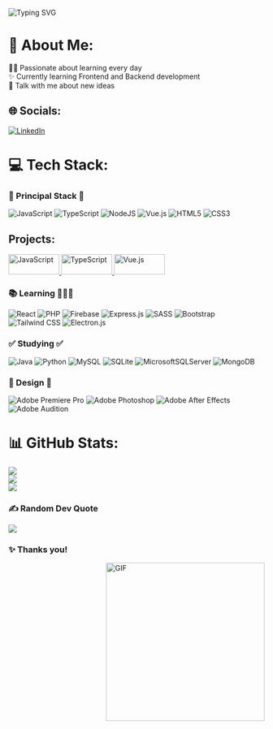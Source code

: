 ![Typing SVG](https://readme-typing-svg.herokuapp.com/?color=02D9F7FF&size=35&center=true&vCenter=true&width=1000&font=Sacramento&lines=👋+Welcome!+👋;I'm+Adan!;Junior+Developer)

# 💫 About Me:

👨‍💻 Passionate about learning every day<br>✨ Currently learning Frontend and Backend development<br>💬 Talk with me about new ideas

## 🌐 Socials:

[![LinkedIn](https://img.shields.io/badge/LinkedIn-%230077B5.svg?logo=linkedin&logoColor=white)](https://es.linkedin.com/in/adan-perez-rodriguez-6b6756256)

# 💻 Tech Stack:

### 🔰 Principal Stack 🔰

![JavaScript](https://img.shields.io/badge/javascript-%23323330.svg?style=flat&logo=javascript&logoColor=%23F7DF1E)
![TypeScript](https://img.shields.io/badge/typescript-%23007ACC.svg?style=flat&logo=typescript&logoColor=white)
![NodeJS](https://img.shields.io/badge/node.js-6DA55F?style=flat&logo=node.js&logoColor=white)
![Vue.js](https://img.shields.io/badge/vuejs-%2335495e.svg?style=flat&logo=vuedotjs&logoColor=%234FC08D)
![HTML5](https://img.shields.io/badge/html5-%23E34F26.svg?style=flat&logo=html5&logoColor=white)
![CSS3](https://img.shields.io/badge/css3-%231572B6.svg?style=flat&logo=css3&logoColor=white)

## Projects:

<div>
  <a href="https://github.com/stars/Adan-Perez/lists/javascript">
    <img src="https://img.shields.io/badge/javascript-%23323330.svg?style=flat&logo=javascript&logoColor=%23F7DF1E" alt="JavaScript" width="100" height="40" >
  </a>

  <a href="https://github.com/stars/Adan-Perez/lists/typescript">
    <img src="https://img.shields.io/badge/typescript-%23007ACC.svg?style=flat&logo=typescript&logoColor=white" alt="TypeScript" width="100" height="40">
  </a>

  <a href="https://github.com/stars/Adan-Perez/lists/vue-js">
    <img src="https://img.shields.io/badge/vuejs-%2335495e.svg?style=flat&logo=vuedotjs&logoColor=%234FC08D" alt="Vue.js" width="100" height="40">
  </a>
</div>

### 📚 Learning 👨🏻‍💻

![React](https://img.shields.io/badge/react-%2320232a.svg?style=flat&logo=react&logoColor=%2361DAFB)
![PHP](https://img.shields.io/badge/php-%23777BB4.svg?style=flat&logo=php&logoColor=white)
![Firebase](https://img.shields.io/badge/firebase-%23039BE5.svg?style=flat&logo=firebase)
![Express.js](https://img.shields.io/badge/express.js-%23404d59.svg?style=flat&logo=express&logoColor=%2361DAFB)
![SASS](https://img.shields.io/badge/Sass-CC6699?style=flat&logo=sass&logoColor=white)
![Bootstrap](https://img.shields.io/badge/bootstrap-%23563D7C.svg?style=flat&logo=bootstrap&logoColor=white)
![Tailwind CSS](https://img.shields.io/badge/Tailwind_CSS-38B2AC?style=flat&logo=tailwind-css&logoColor=white)
![Electron.js](https://img.shields.io/badge/Electron-191970?style=flat&logo=Electron&logoColor=white)

### ✅ Studying ✅

![Java](https://img.shields.io/badge/Java-ED8B00?style=flat&logo=openjdk&logoColor=white)
![Python](https://img.shields.io/badge/python-3670A0?style=flat&logo=python&logoColor=ffdd54)
![MySQL](https://img.shields.io/badge/mysql-%2300f.svg?style=flat&logo=mysql&logoColor=white)
![SQLite](https://img.shields.io/badge/sqlite-%2307405e.svg?style=flat&logo=sqlite&logoColor=white)
![MicrosoftSQLServer](https://img.shields.io/badge/Microsoft%20SQL%20Sever-CC2927?style=flat&logo=microsoft%20sql%20server&logoColor=white)
![MongoDB](https://img.shields.io/badge/MongoDB-4EA94B?style=flat&logo=mongodb&logoColor=white)

### 💠 Design 💠

![Adobe Premiere Pro](https://img.shields.io/badge/Adobe%20Premiere%20Pro-9999FF.svg?style=flat&logo=Adobe%20Premiere%20Pro&logoColor=white)
![Adobe Photoshop](https://img.shields.io/badge/Adobe%20Photoshop-31A8FF?style=flat&logo=Adobe%20Photoshop&logoColor=white)
![Adobe After Effects](https://img.shields.io/badge/Adobe%20After%20Effects-9999FF.svg?style=flat&logo=Adobe%20After%20Effects&logoColor=white)
![Adobe Audition](https://img.shields.io/badge/Adobe%20Audition-9999FF.svg?style=flat&logo=Adobe%20Audition&logoColor=white)

# 📊 GitHub Stats:

![](https://github-readme-stats.vercel.app/api/top-langs/?username=Adan-Perez&theme=radical&hide_border=false&include_all_commits=false&count_private=true&layout=compact&langs_count=8)<br/>
![](https://github-readme-stats.vercel.app/api?username=Adan-Perez&theme=tokyonight&hide_border=false&include_all_commits=false&count_private=true&show_icons=true)<br/>
![](https://github-readme-streak-stats.herokuapp.com/?user=Adan-Perez&theme=tokyonight&hide_border=false)<br/>

### ✍️ Random Dev Quote

![](https://quotes-github-readme.vercel.app/api?type=horizontal&theme=tokyonight)

### ✨ Thanks you!

<img src="https://media.tenor.com/YcRLyel0MgcAAAAC/mikey-tokyo-revengers-tokyo-revengers.gif" width="312px" align="right" alt="GIF" height="auto" />

<!-- Proudly created with GPRM ( https://gprm.itsvg.in ) -->
